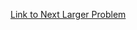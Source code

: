 [Link to Next Larger Problem](https://app.codesignal.com/interview-practice/task/MdHZFgZFERPPagfdD/)
